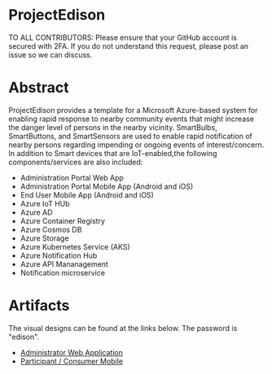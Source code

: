 # ProjectEdison
TO ALL CONTRIBUTORS:
Please ensure that your GitHub account is secured with 2FA.
If you do not understand this request, please post an issue so we can discuss.

# Abstract
ProjectEdison provides a template for a Microsoft Azure-based system for enabling rapid response to nearby community events that might increase the danger level of persons in the nearby vicinity.  SmartBulbs, SmartButtons, and SmartSensors are used to enable rapid notification of nearby persons regarding impending or ongoing events of interest/concern.
In addition to Smart devices that are IoT-enabled,the following components/services are also included:
- Administration Portal Web App
- Administration Portal Mobile App (Android and iOS)
- End User Mobile App (Android and iOS)
- Azure IoT HUb
- Azure AD
- Azure Container Registry
- Azure Cosmos DB
- Azure Storage
- Azure Kubernetes Service (AKS)
- Azure Notification Hub
- Azure API Mananagement
- Notification microservice

# Artifacts
The visual designs can be found at the links below.  The password is "edison".

- [Administrator Web Application](https://bluemetal.invisionapp.com/share/A6OD7ASGYV5)
- [Participant / Consumer Mobile](https://bluemetal.invisionapp.com/share/QROD8PIE6UK)

